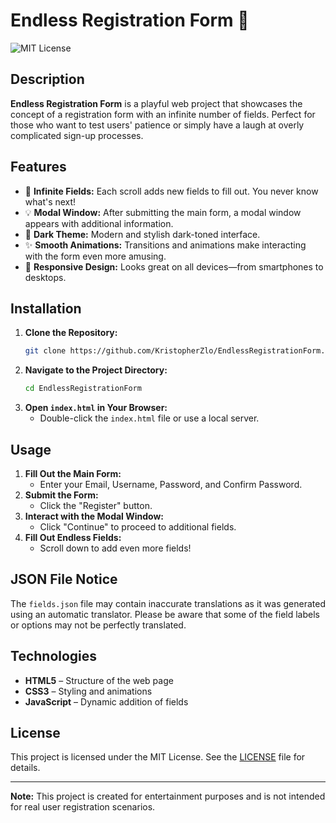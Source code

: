 # Endless Registration Form 🚀

![MIT License](https://img.shields.io/badge/License-MIT-blue.svg)

## Description

**Endless Registration Form** is a playful web project that showcases the concept of a registration form with an infinite number of fields. Perfect for those who want to test users' patience or simply have a laugh at overly complicated sign-up processes.

## Features

- 🎉 **Infinite Fields:** Each scroll adds new fields to fill out. You never know what's next!
- 💡 **Modal Window:** After submitting the main form, a modal window appears with additional information.
- 🌙 **Dark Theme:** Modern and stylish dark-toned interface.
- ✨ **Smooth Animations:** Transitions and animations make interacting with the form even more amusing.
- 📱 **Responsive Design:** Looks great on all devices—from smartphones to desktops.

## Installation

1. **Clone the Repository:**
   ```bash
   git clone https://github.com/KristopherZlo/EndlessRegistrationForm.git
   ```
2. **Navigate to the Project Directory:**
   ```bash
   cd EndlessRegistrationForm
   ```
3. **Open `index.html` in Your Browser:**
   - Double-click the `index.html` file or use a local server.

## Usage

1. **Fill Out the Main Form:**
   - Enter your Email, Username, Password, and Confirm Password.
2. **Submit the Form:**
   - Click the "Register" button.
3. **Interact with the Modal Window:**
   - Click "Continue" to proceed to additional fields.
4. **Fill Out Endless Fields:**
   - Scroll down to add even more fields!

## JSON File Notice

The `fields.json` file may contain inaccurate translations as it was generated using an automatic translator. Please be aware that some of the field labels or options may not be perfectly translated.

## Technologies

- **HTML5** – Structure of the web page
- **CSS3** – Styling and animations
- **JavaScript** – Dynamic addition of fields

## License

This project is licensed under the MIT License. See the [LICENSE](LICENSE) file for details.

---

**Note:** This project is created for entertainment purposes and is not intended for real user registration scenarios.